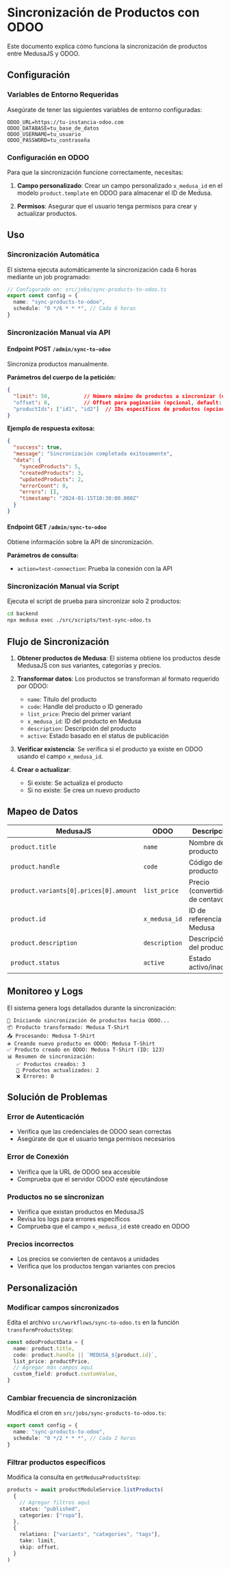 # Sincronización de Productos con ODOO

Este documento explica cómo funciona la sincronización de productos entre MedusaJS y ODOO.

## Configuración

### Variables de Entorno Requeridas

Asegúrate de tener las siguientes variables de entorno configuradas:

```env
ODOO_URL=https://tu-instancia-odoo.com
ODOO_DATABASE=tu_base_de_datos
ODOO_USERNAME=tu_usuario
ODOO_PASSWORD=tu_contraseña
```

### Configuración en ODOO

Para que la sincronización funcione correctamente, necesitas:

1. **Campo personalizado**: Crear un campo personalizado `x_medusa_id` en el modelo `product.template` en ODOO para almacenar el ID de Medusa.

2. **Permisos**: Asegurar que el usuario tenga permisos para crear y actualizar productos.

## Uso

### Sincronización Automática

El sistema ejecuta automáticamente la sincronización cada 6 horas mediante un job programado:

```typescript
// Configurado en: src/jobs/sync-products-to-odoo.ts
export const config = {
  name: "sync-products-to-odoo",
  schedule: "0 */6 * * *", // Cada 6 horas
}
```

### Sincronización Manual via API

#### Endpoint POST `/admin/sync-to-odoo`

Sincroniza productos manualmente.

**Parámetros del cuerpo de la petición:**
```json
{
  "limit": 50,           // Número máximo de productos a sincronizar (opcional, default: 50)
  "offset": 0,           // Offset para paginación (opcional, default: 0)
  "productIds": ["id1", "id2"]  // IDs específicos de productos (opcional)
}
```

**Ejemplo de respuesta exitosa:**
```json
{
  "success": true,
  "message": "Sincronización completada exitosamente",
  "data": {
    "syncedProducts": 5,
    "createdProducts": 3,
    "updatedProducts": 2,
    "errorCount": 0,
    "errors": [],
    "timestamp": "2024-01-15T10:30:00.000Z"
  }
}
```

#### Endpoint GET `/admin/sync-to-odoo`

Obtiene información sobre la API de sincronización.

**Parámetros de consulta:**
- `action=test-connection`: Prueba la conexión con la API

### Sincronización Manual via Script

Ejecuta el script de prueba para sincronizar solo 2 productos:

```bash
cd backend
npx medusa exec ./src/scripts/test-sync-odoo.ts
```

## Flujo de Sincronización

1. **Obtener productos de Medusa**: El sistema obtiene los productos desde MedusaJS con sus variantes, categorías y precios.

2. **Transformar datos**: Los productos se transforman al formato requerido por ODOO:
   - `name`: Título del producto
   - `code`: Handle del producto o ID generado
   - `list_price`: Precio del primer variant
   - `x_medusa_id`: ID del producto en Medusa
   - `description`: Descripción del producto
   - `active`: Estado basado en el status de publicación

3. **Verificar existencia**: Se verifica si el producto ya existe en ODOO usando el campo `x_medusa_id`.

4. **Crear o actualizar**: 
   - Si existe: Se actualiza el producto
   - Si no existe: Se crea un nuevo producto

## Mapeo de Datos

| MedusaJS | ODOO | Descripción |
|----------|------|-------------|
| `product.title` | `name` | Nombre del producto |
| `product.handle` | `code` | Código del producto |
| `product.variants[0].prices[0].amount` | `list_price` | Precio (convertido de centavos) |
| `product.id` | `x_medusa_id` | ID de referencia a Medusa |
| `product.description` | `description` | Descripción del producto |
| `product.status` | `active` | Estado activo/inactivo |

## Monitoreo y Logs

El sistema genera logs detallados durante la sincronización:

```
🔄 Iniciando sincronización de productos hacia ODOO...
📦 Producto transformado: Medusa T-Shirt
📤 Procesando: Medusa T-Shirt
➕ Creando nuevo producto en ODOO: Medusa T-Shirt
✅ Producto creado en ODOO: Medusa T-Shirt (ID: 123)
📊 Resumen de sincronización:
   ✅ Productos creados: 3
   🔄 Productos actualizados: 2
   ❌ Errores: 0
```

## Solución de Problemas

### Error de Autenticación
- Verifica que las credenciales de ODOO sean correctas
- Asegúrate de que el usuario tenga permisos necesarios

### Error de Conexión
- Verifica que la URL de ODOO sea accesible
- Comprueba que el servidor ODOO esté ejecutándose

### Productos no se sincronizan
- Verifica que existan productos en MedusaJS
- Revisa los logs para errores específicos
- Comprueba que el campo `x_medusa_id` esté creado en ODOO

### Precios incorrectos
- Los precios se convierten de centavos a unidades
- Verifica que los productos tengan variantes con precios

## Personalización

### Modificar campos sincronizados

Edita el archivo `src/workflows/sync-to-odoo.ts` en la función `transformProductsStep`:

```typescript
const odooProductData = {
  name: product.title,
  code: product.handle || `MEDUSA_${product.id}`,
  list_price: productPrice,
  // Agregar más campos aquí
  custom_field: product.customValue,
}
```

### Cambiar frecuencia de sincronización

Modifica el cron en `src/jobs/sync-products-to-odoo.ts`:

```typescript
export const config = {
  name: "sync-products-to-odoo",
  schedule: "0 */2 * * *", // Cada 2 horas
}
```

### Filtrar productos específicos

Modifica la consulta en `getMedusaProductsStep`:

```typescript
products = await productModuleService.listProducts(
  {
    // Agregar filtros aquí
    status: "published",
    categories: ["ropa"],
  },
  {
    relations: ["variants", "categories", "tags"],
    take: limit,
    skip: offset,
  }
)
```


